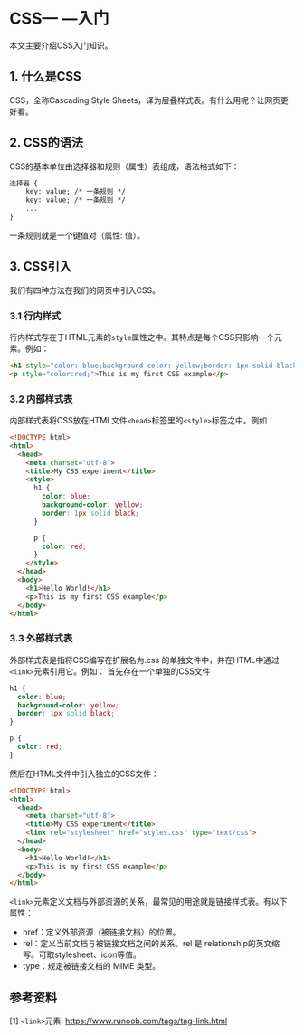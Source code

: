 # CSS— —入门
本文主要介绍CSS入门知识。


## 1. 什么是CSS
CSS，全称Cascading Style Sheets，译为层叠样式表。有什么用呢？让网页更好看。


## 2. CSS的语法
CSS的基本单位由选择器和规则（属性）表组成，语法格式如下：
```txt
选择器 {
    key: value; /* 一条规则 */
    key: value; /* 一条规则 */
    ...
}
```
一条规则就是一个键值对（属性: 值）。


## 3. CSS引入
我们有四种方法在我们的网页中引入CSS。

### 3.1 行内样式
行内样式存在于HTML元素的`style`属性之中。其特点是每个CSS只影响一个元素。例如：
```html
<h1 style="color: blue;background-color: yellow;border: 1px solid black;">Hello World!</h1>
<p style="color:red;">This is my first CSS example</p>
```

### 3.2 内部样式表
内部样式表将CSS放在HTML文件`<head>`标签里的`<style>`标签之中。例如：
```html
<!DOCTYPE html>
<html>
  <head>
    <meta charset="utf-8">
    <title>My CSS experiment</title>
    <style>
      h1 {
        color: blue;
        background-color: yellow;
        border: 1px solid black;
      }

      p {
        color: red;
      }
    </style>
  </head>
  <body>
    <h1>Hello World!</h1>
    <p>This is my first CSS example</p>
  </body>
</html>
```


### 3.3 外部样式表
外部样式表是指将CSS编写在扩展名为.css 的单独文件中，并在HTML中通过`<link>`元素引用它。例如：
首先存在一个单独的CSS文件
```css
h1 {
  color: blue;
  background-color: yellow;
  border: 1px solid black;
}

p {
  color: red;
}
```
然后在HTML文件中引入独立的CSS文件：
```html
<!DOCTYPE html>
<html>
  <head>
    <meta charset="utf-8">
    <title>My CSS experiment</title>
    <link rel="stylesheet" href="styles.css" type="text/css">
  </head>
  <body>
    <h1>Hello World!</h1>
    <p>This is my first CSS example</p>
  </body>
</html>
```

`<link>`元素定义文档与外部资源的关系，最常见的用途就是链接样式表。有以下属性：
- href：定义外部资源（被链接文档）的位置。
- rel：定义当前文档与被链接文档之间的关系。rel 是 relationship的英文缩写。可取stylesheet、icon等值。
- type：规定被链接文档的 MIME 类型。


## 参考资料
[1] `<link>`元素: https://www.runoob.com/tags/tag-link.html